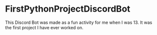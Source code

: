 # FirstPythonProjectDiscordBot

This Discord Bot was made as a fun activity for me when I was 13. It was the first project I have ever worked on.
